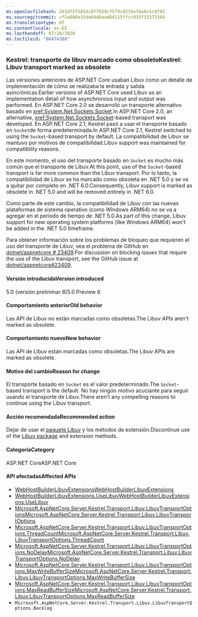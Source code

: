 ```yaml
---
ms.openlocfilehash: 203d75f5858c8ff039cf579c0539efda0c5c9f02
ms.sourcegitcommit: cf5a800a33de64d0aad6d115ffcc935f32375164
ms.translationtype: HT
ms.contentlocale: es-ES
ms.lasthandoff: 07/20/2020
ms.locfileid: "86474388"
---
```

### <a name="kestrel-libuv-transport-marked-as-obsolete"></a><span data-ttu-id="34487-101">Kestrel: transporte de libuv marcado como obsoleto</span><span class="sxs-lookup"><span data-stu-id="34487-101">Kestrel: Libuv transport marked as obsolete</span></span>

<span data-ttu-id="34487-102">Las versiones anteriores de ASP.NET Core usaban Libuv como un detalle de implementación de cómo se realizaba la entrada y salida asincrónicas.</span><span class="sxs-lookup"><span data-stu-id="34487-102">Earlier versions of ASP.NET Core used Libuv as an implementation detail of how asynchronous input and output was performed.</span></span> <span data-ttu-id="34487-103">En ASP.NET Core 2.0 se desarrolló un transporte alternativo basado en <xref:System.Net.Sockets.Socket>.</span><span class="sxs-lookup"><span data-stu-id="34487-103">In ASP.NET Core 2.0, an alternative, <xref:System.Net.Sockets.Socket>-based transport was developed.</span></span> <span data-ttu-id="34487-104">En ASP.NET Core 2.1, Kestrel pasó a usar el transporte basado en `Socket`de forma predeterminada.</span><span class="sxs-lookup"><span data-stu-id="34487-104">In ASP.NET Core 2.1, Kestrel switched to using the `Socket`-based transport by default.</span></span> <span data-ttu-id="34487-105">La compatibilidad de Libuv se mantuvo por motivos de compatibilidad.</span><span class="sxs-lookup"><span data-stu-id="34487-105">Libuv support was maintained for compatibility reasons.</span></span>

<span data-ttu-id="34487-106">En este momento, el uso del transporte basado en `Socket` es mucho más común que el transporte de Libuv.</span><span class="sxs-lookup"><span data-stu-id="34487-106">At this point, use of the `Socket`-based transport is far more common than the Libuv transport.</span></span> <span data-ttu-id="34487-107">Por lo tanto, la compatibilidad de Libuv se ha marcado como obsoleta en .NET 5.0 y se va a quitar por completo en .NET 6.0.</span><span class="sxs-lookup"><span data-stu-id="34487-107">Consequently, Libuv support is marked as obsolete in .NET 5.0 and will be removed entirely in .NET 6.0.</span></span>

<span data-ttu-id="34487-108">Como parte de este cambio, la compatibilidad de Libuv con las nuevas plataformas de sistema operativo (como Windows ARM64) no se va a agregar en el período de tiempo de .NET 5.0.</span><span class="sxs-lookup"><span data-stu-id="34487-108">As part of this change, Libuv support for new operating system platforms (like Windows ARM64) won't be added in the .NET 5.0 timeframe.</span></span>

<span data-ttu-id="34487-109">Para obtener información sobre los problemas de bloqueo que requieren el uso del transporte de Libuv, vea el problema de GitHub en [dotnet/aspnetcore # 23409](https://github.com/dotnet/aspnetcore/issues/23409).</span><span class="sxs-lookup"><span data-stu-id="34487-109">For discussion on blocking issues that require the use of the Libuv transport, see the GitHub issue at [dotnet/aspnetcore#23409](https://github.com/dotnet/aspnetcore/issues/23409).</span></span>

#### <a name="version-introduced"></a><span data-ttu-id="34487-110">Versión introducida</span><span class="sxs-lookup"><span data-stu-id="34487-110">Version introduced</span></span>

<span data-ttu-id="34487-111">5.0 (versión preliminar 8)</span><span class="sxs-lookup"><span data-stu-id="34487-111">5.0 Preview 8</span></span>

#### <a name="old-behavior"></a><span data-ttu-id="34487-112">Comportamiento anterior</span><span class="sxs-lookup"><span data-stu-id="34487-112">Old behavior</span></span>

<span data-ttu-id="34487-113">Las API de Libuv no están marcadas como obsoletas.</span><span class="sxs-lookup"><span data-stu-id="34487-113">The Libuv APIs aren't marked as obsolete.</span></span>

#### <a name="new-behavior"></a><span data-ttu-id="34487-114">Comportamiento nuevo</span><span class="sxs-lookup"><span data-stu-id="34487-114">New behavior</span></span>

<span data-ttu-id="34487-115">Las API de Libuv están marcadas como obsoletas.</span><span class="sxs-lookup"><span data-stu-id="34487-115">The Libuv APIs are marked as obsolete.</span></span>

#### <a name="reason-for-change"></a><span data-ttu-id="34487-116">Motivo del cambio</span><span class="sxs-lookup"><span data-stu-id="34487-116">Reason for change</span></span>

<span data-ttu-id="34487-117">El transporte basado en `Socket` es el valor predeterminado.</span><span class="sxs-lookup"><span data-stu-id="34487-117">The `Socket`-based transport is the default.</span></span> <span data-ttu-id="34487-118">No hay ningún motivo acuciante para seguir usando el transporte de Libuv.</span><span class="sxs-lookup"><span data-stu-id="34487-118">There aren't any compelling reasons to continue using the Libuv transport.</span></span>

#### <a name="recommended-action"></a><span data-ttu-id="34487-119">Acción recomendada</span><span class="sxs-lookup"><span data-stu-id="34487-119">Recommended action</span></span>

<span data-ttu-id="34487-120">Dejar de usar el [paquete Libuv](https://www.nuget.org/packages/Libuv) y los métodos de extensión.</span><span class="sxs-lookup"><span data-stu-id="34487-120">Discontinue use of the [Libuv package](https://www.nuget.org/packages/Libuv) and extension methods.</span></span>

#### <a name="category"></a><span data-ttu-id="34487-121">Categoría</span><span class="sxs-lookup"><span data-stu-id="34487-121">Category</span></span>

<span data-ttu-id="34487-122">ASP.NET Core</span><span class="sxs-lookup"><span data-stu-id="34487-122">ASP.NET Core</span></span>

#### <a name="affected-apis"></a><span data-ttu-id="34487-123">API afectadas</span><span class="sxs-lookup"><span data-stu-id="34487-123">Affected APIs</span></span>

- [<span data-ttu-id="34487-124">WebHostBuilderLibuvExtensions</span><span class="sxs-lookup"><span data-stu-id="34487-124">WebHostBuilderLibuvExtensions</span></span>](/dotnet/api/microsoft.aspnetcore.hosting.webhostbuilderlibuvextensions?view=aspnetcore-3.0)
- [<span data-ttu-id="34487-125">WebHostBuilderLibuvExtensions.UseLibuv</span><span class="sxs-lookup"><span data-stu-id="34487-125">WebHostBuilderLibuvExtensions.UseLibuv</span></span>](/dotnet/api/microsoft.aspnetcore.hosting.webhostbuilderlibuvextensions.uselibuv?view=aspnetcore-3.0)
- [<span data-ttu-id="34487-126">Microsoft.AspNetCore.Server.Kestrel.Transport.Libuv.LibuvTransportOptions</span><span class="sxs-lookup"><span data-stu-id="34487-126">Microsoft.AspNetCore.Server.Kestrel.Transport.Libuv.LibuvTransportOptions</span></span>](/dotnet/api/microsoft.aspnetcore.server.kestrel.transport.libuv.libuvtransportoptions?view=aspnetcore-3.0)
- [<span data-ttu-id="34487-127">Microsoft.AspNetCore.Server.Kestrel.Transport.Libuv.LibuvTransportOptions.ThreadCount</span><span class="sxs-lookup"><span data-stu-id="34487-127">Microsoft.AspNetCore.Server.Kestrel.Transport.Libuv.LibuvTransportOptions.ThreadCount</span></span>](/dotnet/api/microsoft.aspnetcore.server.kestrel.transport.libuv.libuvtransportoptions.threadcount?view=aspnetcore-3.0)
- [<span data-ttu-id="34487-128">Microsoft.AspNetCore.Server.Kestrel.Transport.Libuv.LibuvTransportOptions.NoDelay</span><span class="sxs-lookup"><span data-stu-id="34487-128">Microsoft.AspNetCore.Server.Kestrel.Transport.Libuv.LibuvTransportOptions.NoDelay</span></span>](/dotnet/api/microsoft.aspnetcore.server.kestrel.transport.libuv.libuvtransportoptions.nodelay?view=aspnetcore-3.0)
- [<span data-ttu-id="34487-129">Microsoft.AspNetCore.Server.Kestrel.Transport.Libuv.LibuvTransportOptions.MaxWriteBufferSize</span><span class="sxs-lookup"><span data-stu-id="34487-129">Microsoft.AspNetCore.Server.Kestrel.Transport.Libuv.LibuvTransportOptions.MaxWriteBufferSize</span></span>](/dotnet/api/microsoft.aspnetcore.server.kestrel.transport.libuv.libuvtransportoptions.maxwritebuffersize?view=aspnetcore-3.0)
- [<span data-ttu-id="34487-130">Microsoft.AspNetCore.Server.Kestrel.Transport.Libuv.LibuvTransportOptions.MaxReadBufferSize</span><span class="sxs-lookup"><span data-stu-id="34487-130">Microsoft.AspNetCore.Server.Kestrel.Transport.Libuv.LibuvTransportOptions.MaxReadBufferSize</span></span>](/dotnet/api/microsoft.aspnetcore.server.kestrel.transport.libuv.libuvtransportoptions.maxreadbuffersize?view=aspnetcore-3.0)
- `Microsoft.AspNetCore.Server.Kestrel.Transport.Libuv.LibuvTransportOptions.Backlog`

<!-- 

#### Affected APIs

- `T:Microsoft.AspNetCore.Hosting.WebHostBuilderLibuvExtensions`
- `Overload:Microsoft.AspNetCore.Hosting.WebHostBuilderLibuvExtensions.UseLibuv`
- `T:Microsoft.AspNetCore.Server.Kestrel.Transport.Libuv.LibuvTransportOptions`
- `P:Microsoft.AspNetCore.Server.Kestrel.Transport.Libuv.LibuvTransportOptions.ThreadCount`
- `P:Microsoft.AspNetCore.Server.Kestrel.Transport.Libuv.LibuvTransportOptions.NoDelay`
- `P:Microsoft.AspNetCore.Server.Kestrel.Transport.Libuv.LibuvTransportOptions.MaxWriteBufferSize`
- `P:Microsoft.AspNetCore.Server.Kestrel.Transport.Libuv.LibuvTransportOptions.MaxReadBufferSize`
- `P:Microsoft.AspNetCore.Server.Kestrel.Transport.Libuv.LibuvTransportOptions.Backlog`

-->
